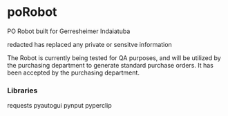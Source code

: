 # poRobot
PO Robot built for Gerresheimer Indaiatuba

redacted has replaced any private or sensitve information 

The Robot is currently being tested for QA purposes, and will be utilized by the purchasing department to generate standard purchase orders.
It has been accepted by the purchasing department.

### Libraries
requests
pyautogui
pynput
pyperclip
